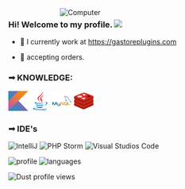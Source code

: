 <img src="https://raw.githubusercontent.com/MicaelliMedeiros/micaellimedeiros/master/image/computer-illustration.png" min-width="400px" max-width="400px" width="400px" align="right" alt="Computer">

### Hi! Welcome to my profile. <img src="https://raw.githubusercontent.com/kaueMarques/kaueMarques/master/hi.gif" width="20px"> 

- 🤖 I currently work at https://gastoreplugins.com

- 💼 accepting orders.

### ➟ KNOWLEDGE:

<p align="left">
  <img src="https://raw.githubusercontent.com/devicons/devicon/master/icons/kotlin/kotlin-original.svg" width="40" height="40" />
  <img src="https://raw.githubusercontent.com/devicons/devicon/master/icons/java/java-original.svg" alt="java" width="40" height="40" />
  <img src="https://raw.githubusercontent.com/devicons/devicon/master/icons/mysql/mysql-original-wordmark.svg" width="40" height="40" />
  <img src="https://raw.githubusercontent.com/devicons/devicon/master/icons/redis/redis-original.svg" width="40" height="40" />

</p>

### ➟ IDE's

  ![IntelliJ](https://img.shields.io/badge/IntelliJ-000000?style=for-the-badge&logo=intellij-idea&logoColor=blue)
  ![PHP Storm](https://img.shields.io/badge/PHP%20Storm-000000?style=for-the-badge&logo=phpstorm&logoColor=white)
  ![Visual Studios Code](https://img.shields.io/badge/Visual%20Studio%20Code-000000?style=for-the-badge&logo=visual%20studio%20code&logoColor=blue)

![profile] 
![languages]

[profile]: https://github-readme-stats.vercel.app/api?username=garotoo&show_icons=true&theme=omni&count_private=true&hide_border=true
[languages]: https://github-readme-stats.vercel.app/api/top-langs/?username=garotoo&theme=omni&layout=compact&hide_border=true

<p align="left"><img src="https://komarev.com/ghpvc/?username=garotoo&color=blue" alt="Dust profile views" /> </p>
